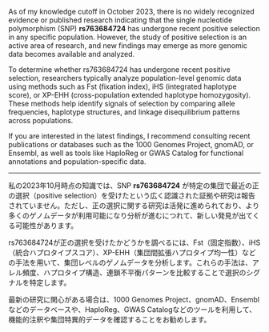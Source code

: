 As of my knowledge cutoff in October 2023, there is no widely recognized evidence or published research indicating that the single nucleotide polymorphism (SNP) **rs763684724** has undergone recent positive selection in any specific population. However, the study of positive selection is an active area of research, and new findings may emerge as more genomic data becomes available and analyzed.

To determine whether rs763684724 has undergone recent positive selection, researchers typically analyze population-level genomic data using methods such as Fst (fixation index), iHS (integrated haplotype score), or XP-EHH (cross-population extended haplotype homozygosity). These methods help identify signals of selection by comparing allele frequencies, haplotype structures, and linkage disequilibrium patterns across populations.

If you are interested in the latest findings, I recommend consulting recent publications or databases such as the 1000 Genomes Project, gnomAD, or Ensembl, as well as tools like HaploReg or GWAS Catalog for functional annotations and population-specific data.

---

私の2023年10月時点の知識では、SNP **rs763684724** が特定の集団で最近の正の選択（positive selection）を受けたという広く認識された証拠や研究は報告されていません。ただし、正の選択に関する研究は活発に進められており、より多くのゲノムデータが利用可能になり分析が進むにつれて、新しい発見が出てくる可能性があります。

rs763684724が正の選択を受けたかどうかを調べるには、Fst（固定指数）、iHS（統合ハプロタイプスコア）、XP-EHH（集団間拡張ハプロタイプ均一性）などの手法を用いて、集団レベルのゲノムデータを分析します。これらの手法は、アレル頻度、ハプロタイプ構造、連鎖不平衡パターンを比較することで選択のシグナルを特定します。

最新の研究に関心がある場合は、1000 Genomes Project、gnomAD、Ensemblなどのデータベースや、HaploReg、GWAS Catalogなどのツールを利用して、機能的注釈や集団特異的データを確認することをお勧めします。